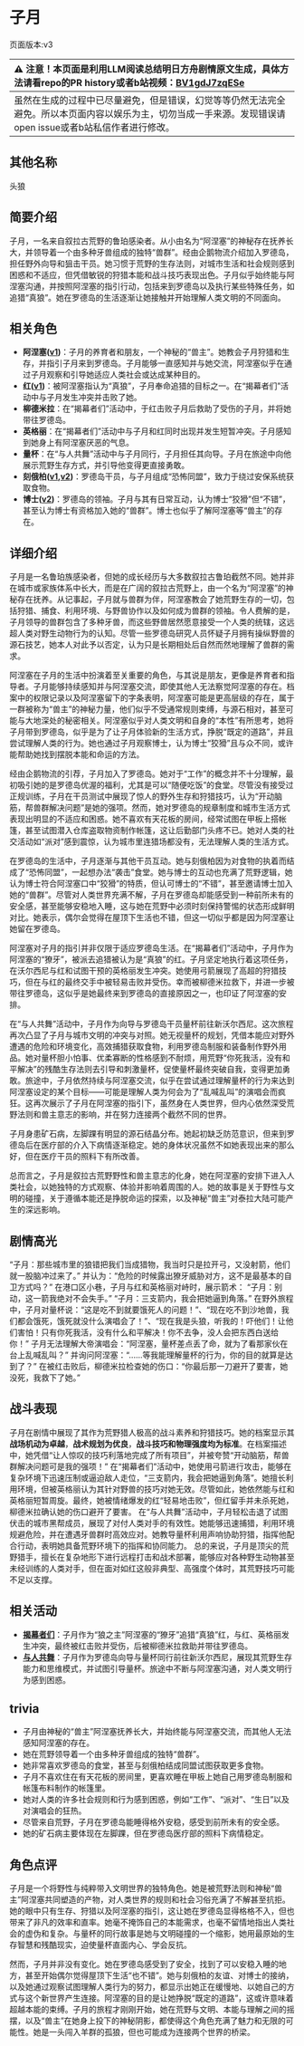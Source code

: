 # 子月
页面版本:v3
 

| :warning: 注意！本页面是利用LLM阅读总结明日方舟剧情原文生成，具体方法请看repo的PR history或者b站视频：[BV1gdJ7zqESe](https://www.bilibili.com/video/BV1gdJ7zqESe/)         |
|:----------------------------|
| 虽然在生成的过程中已尽量避免，但是错误，幻觉等等仍然无法完全避免。所以本页面内容以娱乐为主，切勿当成一手来源。发现错误请open issue或者b站私信作者进行修改。|



## 其他名称
头狼
## 简要介绍
子月，一名来自叙拉古荒野的鲁珀感染者。从小由名为“阿涅塞”的神秘存在抚养长大，并领导着一个由多种牙兽组成的独特“兽群”。经由企鹅物流介绍加入罗德岛，担任野外向导和狙击干员。她习惯于荒野的生存法则，对城市生活和社会规则感到困惑和不适应，但凭借敏锐的狩猎本能和战斗技巧表现出色。子月似乎始终能与阿涅塞沟通，并按照阿涅塞的指引行动，包括来到罗德岛以及执行某些特殊任务，如追猎“真狼”。她在罗德岛的生活逐渐让她接触并开始理解人类文明的不同面向。
## 相关角色
-   **阿涅塞([v1](../chars/extended_char_a_nie_sai.md))**：子月的养育者和朋友，一个神秘的“兽主”。她教会子月狩猎和生存，并指引子月来到罗德岛。子月能够一直感知并与她交流，阿涅塞似乎在通过子月观察和引导她适应人类社会或达成某种目的。
-   **红([v1](../chars/char_144_red.md))**：被阿涅塞指认为“真狼”，子月奉命追猎的目标之一。在“揭幕者们”活动中与子月发生冲突并击败了她。
-   **柳德米拉**：在“揭幕者们”活动中，于红击败子月后救助了受伤的子月，并将她带往罗德岛。
-   **英格丽**：在“揭幕者们”活动中与子月和红同时出现并发生短暂冲突。子月感知到她身上有阿涅塞厌恶的气息。
-   **量杯**：在“与人共舞”活动中与子月同行，子月担任其向导。子月在旅途中向他展示荒野生存方式，并引导他变得更直接勇敢。
-   **刻俄柏([v1](../chars/char_2013_cerber.md),[v2](char_2013_cerber.md))**：罗德岛干员，与子月组成“恐怖同盟”，致力于绕过安保系统获取食物。
-   **博士([v2](extended_char_bo_shi.md))**：罗德岛的领袖。子月与其有日常互动，认为博士“狡猾”但“不错”，甚至认为博士有资格加入她的“兽群”。博士也似乎了解阿涅塞等“兽主”的存在。
## 详细介绍
子月是一名鲁珀族感染者，但她的成长经历与大多数叙拉古鲁珀截然不同。她并非在城市或家族体系中长大，而是在广阔的叙拉古荒野上，由一个名为“阿涅塞”的神秘存在抚养。从记事起，子月就与兽群为伴，阿涅塞教会了她荒野生存的一切，包括狩猎、捕食、利用环境、与野兽协作以及如何成为兽群的领袖。令人费解的是，子月领导的兽群包含了多种牙兽，而这些野兽居然愿意接受一个人类的统辖，这远超人类对野生动物行为的认知。尽管一些罗德岛研究人员怀疑子月拥有操纵野兽的源石技艺，她本人对此予以否定，认为只是长期相处后自然而然地理解了兽群的需求。

阿涅塞在子月的生活中扮演着至关重要的角色，与其说是朋友，更像是养育者和指导者。子月能够持续感知并与阿涅塞交流，即使其他人无法察觉阿涅塞的存在。档案中的权限记录以及阿涅塞留下的字条表明，阿涅塞可能是更高层级的存在，属于一群被称为“兽主”的神秘力量，他们似乎不受通常规则束缚，与源石相对，甚至可能与大地深处的秘密相关。阿涅塞似乎对人类文明和自身的“本性”有所思考，她将子月带到罗德岛，似乎是为了让子月体验新的生活方式，挣脱“既定的道路”，并且尝试理解人类的行为。她也通过子月观察博士，认为博士“狡猾”且与众不同，或许能帮助她找到摆脱本能和命运的方法。

经由企鹅物流的引荐，子月加入了罗德岛。她对于“工作”的概念并不十分理解，最初吸引她的是罗德岛优渥的福利，尤其是可以“随便吃饭”的食堂。尽管没有接受过正规训练，子月在干员测试中展现了惊人的野外生存和狩猎技巧，认为“开动脑筋，帮兽群解决问题”是她的强项。然而，她对罗德岛的规章制度和城市生活方式表现出明显的不适应和困惑。她不喜欢有天花板的房间，经常试图在甲板上搭帐篷，甚至试图潜入仓库盗取物资制作帐篷，这让后勤部门头疼不已。她对人类的社交活动如“派对”感到震惊，认为城市里连猎场都没有，无法理解人类的生活方式。

在罗德岛的生活中，子月逐渐与其他干员互动。她与刻俄柏因为对食物的执着而结成了“恐怖同盟”，一起想办法“袭击”食堂。她与博士的互动也充满了荒野逻辑，她认为博士符合阿涅塞口中“狡猾”的特质，但认可博士的“不错”，甚至邀请博士加入她的“兽群”。尽管对人类世界充满不解，子月在罗德岛却能感受到一种前所未有的安全感，甚至能够安稳地入睡，这与她在荒野中必须时刻保持警惕的状态形成鲜明对比。她表示，偶尔会觉得在屋顶下生活也不错，但这一切似乎都是因为阿涅塞让她留在罗德岛。

阿涅塞对子月的指引并非仅限于适应罗德岛生活。在“揭幕者们”活动中，子月作为阿涅塞的“獠牙”，被派去追猎被认为是“真狼”的红。子月坚定地执行着这项任务，在沃尔西尼与红和试图干预的英格丽发生冲突。她使用弓箭展现了高超的狩猎技巧，但在与红的最终交手中被轻易击败并受伤。幸而被柳德米拉救下，并进一步被带往罗德岛，这似乎是她最终来到罗德岛的直接原因之一，也印证了阿涅塞的安排。

在“与人共舞”活动中，子月作为向导与罗德岛干员量杯前往新沃尔西尼。这次旅程再次凸显了子月与城市文明的冲突与对照。她无视量杯的规划，凭借本能应对野外遭遇的危险和环境变化，高效捕猎获取食物，利用罗德岛制服和装备制作野外用品。她对量杯胆小怕事、优柔寡断的性格感到不耐烦，用荒野“你死我活，没有和平解决”的残酷生存法则去引导和刺激量杯，促使量杯最终突破自我，变得更加勇敢。旅途中，子月依然持续与阿涅塞交流，似乎在尝试通过理解量杯的行为来达到阿涅塞设定的某个目标——可能是理解人类为何会为了“乱喊乱叫”的演唱会而疯狂。这再次展示了子月在阿涅塞的指引下，虽然身在人类世界，但内心依然深受荒野法则和兽主意志的影响，并在努力连接两个截然不同的世界。

子月身患矿石病，左脚踝有明显的源石结晶分布。她起初缺乏防范意识，但来到罗德岛后在医疗部的介入下病情逐渐稳定。她的身体状况虽然不如她表现出来的那么好，但在医疗干员的照料下有所改善。

总而言之，子月是叙拉古荒野野性和兽主意志的化身，她在阿涅塞的安排下进入人类社会，以她独特的方式观察、体验并影响着周围的人。她的故事是关于野性与文明的碰撞，关于遵循本能还是挣脱命运的探索，以及神秘“兽主”对泰拉大陆可能产生的深远影响。
## 剧情高光
“子月：那些城市里的狼错把我们当成猎物，我当时只是拉开弓，又没射箭，他们就一股脑冲过来了。” 并认为：“危险的时候露出獠牙威胁对方，这不是最基本的自卫方式吗？”
在港口区小巷，子月与红和英格丽对峙时，展示箭术：
“子月：别动，这一箭我绝对不会失手。”
“子月：三支箭内，我会把她逼到角落。”
在野外旅程中，子月对量杯说：“这是吃不到就要饿死人的问题！”、“现在吃不到沙地兽，我们都会饿死，饿死就没什么演唱会了！”、“现在我是头狼，听我的！吓他们！让他们害怕！只有你死我活，没有什么和平解决！你不去争，没人会把东西白送给你！”
子月无法理解大帝演唱会：“阿涅塞，量杯差点丢了命，就为了看那家伙在台上乱喊乱叫？” 并询问阿涅塞：“......等我能理解量杯的行为，你的目的就算是达到了？”
在被红击败后，柳德米拉检查她的伤口：“你最后那一刀避开了要害，她没死，我救下了她。”
## 战斗表现
子月在剧情中展现了其作为荒野猎人极高的战斗素养和狩猎技巧。她的档案显示其**战场机动为卓越**，**战术规划为优良**，**战斗技巧和物理强度均为标准**。在档案描述中，她凭借“让人惊叹的技巧利落地完成了所有项目”，并被夸赞“开动脑筋，帮兽群解决问题可是我的强项！”
在“揭幕者们”活动中，她使用弓箭进行攻击，能够在复杂环境下迅速压制或逼迫敌人走位，“三支箭内，我会把她逼到角落”。她擅长利用环境，但被英格丽认为其针对野兽的技巧对她无效。尽管如此，她依然能与红和英格丽短暂周旋。最终，她被情绪爆发的红“轻易地击败”，但红留手并未杀死她，柳德米拉确认她的伤口避开了要害。
在“与人共舞”活动中，子月轻松击退了试图伏击的城市黑帮成员，展现了对付人类对手的有效性。她能够迅速捕猎，利用环境规避危险，并在遭遇牙兽群时高效应对。她教导量杯利用声响协助狩猎，指挥他配合行动，表明她具备荒野环境下的指挥和协同能力。
总的来说，子月是顶尖的荒野猎手，擅长在复杂地形下进行远程打击和战术部署，能够应对各种野生动物甚至未经训练的人类对手，但在面对如红这般非典型、高强度个体时，其荒野技巧可能不足以支撑。
## 相关活动
-   **[揭幕者们](../stories/act38side.md)**：子月作为“狼之主”阿涅塞的“獠牙”追猎“真狼”红，与红、英格丽发生冲突，最终被红击败并受伤，后被柳德米拉救助并带往罗德岛。
-   **[与人共舞](../stories/story_lunacu_set_1.md)**：子月作为罗德岛向导与量杯同行前往新沃尔西尼，展现其荒野生存能力和思维模式，并试图引导量杯。旅途中不断与阿涅塞沟通，对人类文明行为感到困惑。
## trivia
*   子月由神秘的“兽主”阿涅塞抚养长大，并始终能与阿涅塞交流，而其他人无法感知阿涅塞的存在。
*   她在荒野领导着一个由多种牙兽组成的独特“兽群”。
*   她非常喜欢罗德岛的食堂，甚至与刻俄柏结成同盟试图获取更多食物。
*   子月不喜欢住在有天花板的房间里，更喜欢睡在甲板上她自己用罗德岛制服和帐篷布料制作的帐篷里。
*   她对人类的许多社会规则和行为感到困惑，例如“工作”、“派对”、“生日”以及对演唱会的狂热。
*   尽管来自荒野，子月在罗德岛能睡得格外安稳，感受到前所未有的安全感。
*   她的矿石病主要体现在左脚踝，但在罗德岛医疗部的照料下病情稳定。
## 角色点评
子月是一个将野性与纯粹带入文明世界的独特角色。她是被荒野法则和神秘“兽主”阿涅塞共同塑造的产物，对人类世界的规则和社会习俗充满了不解甚至抗拒。她的眼中只有生存、狩猎以及阿涅塞的指引，这让她在罗德岛显得格格不入，但也带来了非凡的效率和直率。她毫不掩饰自己的本能需求，也毫不留情地指出人类社会的虚伪和复杂。与量杯的同行故事是她与文明碰撞的一个缩影，她用最原始的生存智慧和残酷现实，迫使量杯直面内心、学会反抗。

然而，子月并非没有变化。她在罗德岛感受到了安全，找到了可以安稳入睡的地方，甚至开始偶尔觉得屋顶下生活“也不错”。她与刻俄柏的友谊、对博士的接纳，以及她通过观察试图理解人类行为的努力，都显示出她正在缓慢地、以她自己的方式与这个新世界产生连接。阿涅塞的目的是让她挣脱“既定的道路”，这或许意味着超越本能的束缚。子月的旅程才刚刚开始，她在荒野与文明、本能与理解之间的摇摆，以及“兽主”在她身上投下的神秘阴影，都使得这个角色充满了魅力和无限的可能性。她是一头闯入羊群的孤狼，但也可能成为连接两个世界的桥梁。